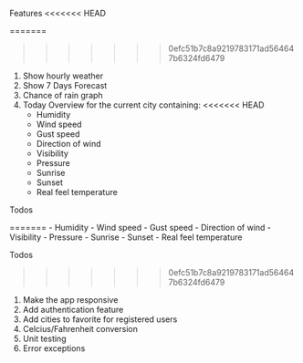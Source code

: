 Features
<<<<<<< HEAD

=======
>>>>>>> 0efc51b7c8a9219783171ad564647b6324fd6479
1. Show hourly weather
2. Show 7 Days Forecast
3. Chance of rain graph
4. Today Overview for the current city containing:
<<<<<<< HEAD
   - Humidity
   - Wind speed
   - Gust speed
   - Direction of wind
   - Visibility
   - Pressure
   - Sunrise
   - Sunset
   - Real feel temperature

Todos

=======
    - Humidity
    - Wind speed
    - Gust speed
    - Direction of wind
    - Visibility
    - Pressure
    - Sunrise
    - Sunset
    - Real feel temperature

Todos
>>>>>>> 0efc51b7c8a9219783171ad564647b6324fd6479
1. Make the app responsive
2. Add authentication feature
3. Add cities to favorite for registered users
4. Celcius/Fahrenheit conversion
5. Unit testing
6. Error exceptions
